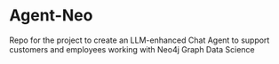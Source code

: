 # Agent-Neo
Repo for the project to create an LLM-enhanced Chat Agent to support customers and employees working with Neo4j Graph Data Science
